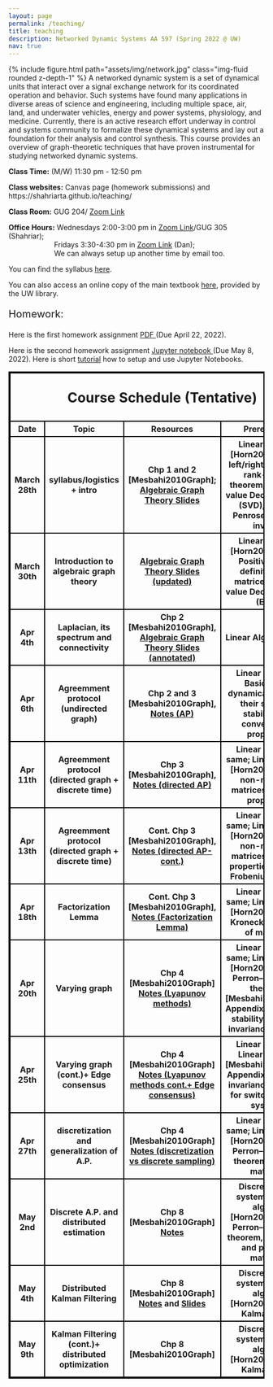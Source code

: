```yaml
---
layout: page
permalink: /teaching/
title: teaching
description: Networked Dynamic Systems AA 597 (Spring 2022 @ UW)
nav: true
---
```



<p>{% include figure.html path="assets/img/network.jpg" class="img-fluid rounded z-depth-1" %}
A networked dynamic system is a set of dynamical units that interact over a signal exchange network for its coordinated operation and behavior. Such systems have found many applications in diverse areas of science and engineering, including multiple space, air, land, and underwater vehicles, energy and power systems, physiology, and medicine. Currently, there is an active research effort underway in control and systems community to formalize these dynamical systems and lay out a foundation for their analysis and control synthesis. This course provides an overview of graph-theoretic techniques that have proven instrumental for studying networked dynamic systems.
</p>


<p><b>Class Time:</b> (M/W) 11:30 pm - 12:50 pm </p>
<p><b>Class websites:</b> Canvas page (homework submissions) and https://shahriarta.github.io/teaching/ </p>
<p><b>Class Room:</b> GUG 204/ <a href="https://washington.zoom.us/j/92496878244">Zoom Link</a> </p>
<p><b>Office Hours:</b> Wednesdays 2:00-3:00 pm in <a href="https://washington.zoom.us/j/95457808598">Zoom Link</a>/GUG 305 (Shahriar); 
      <br>&emsp; &emsp; &emsp; &emsp; &emsp; Fridays 3:30-4:30 pm in <a href="https://washington.zoom.us/j/97544541643">Zoom Link</a> (Dan);
      <br>&emsp; &emsp; &emsp; &emsp; &emsp; We can always setup up another time by email too.</p>


<p> You can find the syllabus <a href="/assets/pdf/syllabus-Sp2022.pdf" target="_blank">here</a>. </p>

<p> You can also access an online copy of the main textbook <a href="https://alliance-primo.hosted.exlibrisgroup.com/permalink/f/kjtuig/CP71156690860001451" target="_blank">here</a>, provided by the UW library.</p>

<p style="font-size:15pt"> Homework:</p>
<p> Here is the first homework assignment <a href="/assets/pdf/HW1.pdf" target="_blank"> PDF </a> (Due April 22, 2022).</p>
<p> Here is the second homework assignment <a href="/assets/pdf/HW2.ipynb" target="_blank"> Jupyter notebook </a> (Due May 8, 2022). Here is short <a href="https://www.dataquest.io/blog/jupyter-notebook-tutorial/">tutorial</a> how to setup and use Jupyter Notebooks.</p>


<style>
table, th, td {
  border:2px solid black;
}
</style>


<table style="width:100%">
    <thead>
        <tr>
            <th colspan="4"> <p style="font-size:20pt"> Course Schedule (Tentative)</p></th>
        </tr>
    </thead>
    <tbody>
        <tr>
            <th>Date</th>
            <th>Topic</th>
            <th>Resources</th>
            <th>Prerequisite</th>
            <th>Extra resources</th>
        </tr>
        <tr>
            <th>March 28th</th>
            <th>syllabus/logistics + intro</th>
            <th>Chp 1 and 2 [Mesbahi2010Graph];
                <a href="https://danjcalderone.github.io/teaching/network/GRAPHS_MAR30.pdf" target="_blank">Algebraic Graph Theory Slides</a>
                </th>
            <th>Linear Algebra [Horn2013Matrix]: left/right nullspace, rank-nullity theorem, Singular-value Decomposition (SVD), Moore–Penrose psuedo-inverse</th>
            <th>
            <a href="https://www.nature.com/articles/s41586-020-2923-3.pdf" target="_blank">Superspreaders of Covid-19</a>;
            <a href="https://www.nature.com/articles/ncomms9414.pdf" target="_blank">Controllability of brain network</a>;
            </th>
        </tr>
        <tr>
            <th>March 30th</th>
            <th>Introduction to algebraic graph theory</th>
            <th><a href="https://danjcalderone.github.io/teaching/network/GRAPHS_MAR30.pdf" target="_blank">Algebraic Graph Theory Slides (updated)</a></th>
            <th>Linear Algebra [Horn2013Matrix]: Positive semi-definite (PSD) matrices, Eigen-value Decomposition (EVD)</th>
            <th></th>
        </tr>
        <tr>
            <th>Apr 4th</th>
            <th>Laplacian, its spectrum and connectivity</th>
            <th>Chp 2 [Mesbahi2010Graph], <a href="https://danjcalderone.github.io/teaching/network/networkdynamicsSpr22/GRAPHS_MAR30.pdf" target="_blank">Algebraic Graph Theory Slides (annotated)</a></th>
            <th>Linear Algebra: same</th>
            <th><a href="https://danjcalderone.github.io/teaching/linalg/DFT.pdf" target="_blank"> circulant matrices</a></th> 
        </tr>
        <tr>
            <th>Apr 6th</th>
            <th>Agreemment protocol (undirected graph)</th>
            <th>Chp 2 and 3 [Mesbahi2010Graph], <a href="/assets/pdf/Agreement_Protocol1.pdf" target="_blank">Notes (AP)</a></th>
            <th> Linear systems: Basic linear dynamical systems, their solution, stability and convergence properties</th>
            <th></th>
        </tr>
        <tr>
            <th>Apr 11th</th>
            <th>Agreemment protocol (directed graph + discrete time)</th>
            <th>Chp 3 [Mesbahi2010Graph], <a href="/assets/pdf/Agreement_Protocol2.pdf" target="_blank">Notes (directed AP)</a></th>
            <th>Linear systems: same; Linear algebra [Horn2013Matrix]: non-negative matrices and their properties</th>
            <th></th>
        </tr>
        <tr>
            <th>Apr 13th</th>
            <th>Agreemment protocol (directed graph + discrete time)</th>
            <th>Cont. Chp 3 [Mesbahi2010Graph], <a href="/assets/pdf/Agreement_Protocol3.pdf" target="_blank">Notes (directed AP-cont.)</a></th>
            <th>Linear systems: same; Linear algebra [Horn2013Matrix]: non-negative matrices and their properties,  Perron–Frobenius theorem</th>
            <th></th>
        </tr>
        <tr>
            <th>Apr 18th</th>
            <th>Factorization Lemma</th>
            <th>Cont. Chp 3 [Mesbahi2010Graph], <a href="/assets/pdf/Factorization_Lemma.pdf" target="_blank">Notes (Factorization Lemma)</a></th>
            <th>Linear systems: same; Linear algebra [Horn2013Matrix]: Kronecker product of matrices</th>
            <th></th>
        </tr>
        <tr>
            <th>Apr 20th</th>
            <th>Varying graph</th>
            <th>Chp 4 [Mesbahi2010Graph] <a href="/assets/pdf/Lyapunov_methods.pdf" target="_blank">Notes (Lyapunov methods)</a></th>
            <th>Linear systems: same; Linear algebra [Horn2013Matrix]: Perron–Frobenius theorem, [Mesbahi2010Graph, Appendix]: Lyapunov stability, LaSalle's invariance principle</th>
            <th></th>
        </tr>
        <tr>
            <th>Apr 25th</th>
            <th>Varying graph (cont.)+ Edge consensus</th>
            <th>Chp 4 [Mesbahi2010Graph] <a href="/assets/pdf/Edge_consensus.pdf" target="_blank">Notes (Lyapunov methods cont.+ Edge consensus)</a> </th>
            <th>Linear systems, Linear algebra, [Mesbahi2010Graph, Appendix]: LaSalle's invariance principle for switched linear systems</th>
            <th><a href="https://danjcalderone.github.io/teaching/linalg/BLOCKMATRIX.pdf" target="_blank">Block Matrix Multiplication</a>, and <a href="https://danjcalderone.github.io/teaching/linalg/DIAGONAL.pdf" target="_blank">Eigenvalue-Eigenvector</a></th>
        </tr>
        <tr>
            <th>Apr 27th</th>
            <th>discretization and generalization of A.P.</th>
            <th>Chp 4 [Mesbahi2010Graph] <a href="/assets/pdf/discretization.pdf" target="_blank">Notes (discretization vs discrete sampling)</a></th>
            <th>Linear systems: same; Linear algebra [Horn2013Matrix]: Perron–Frobenius theorem, Metzler matrices</th>
            <th><a href="https://ieeexplore.ieee.org/abstract/document/1429377" target="_blank"> Moreau'04</a>, and <a href="https://ieeexplore.ieee.org/document/1393134" target="_blank"> Moreau'05</a>; <a href="https://ieeexplore.ieee.org/document/1431045" target="_blank"> time-varying graph</a></th>
        </tr>
        <tr>
            <th>May 2nd</th>
            <th>Discrete A.P. and distributed estimation</th>
            <th>Chp 8 [Mesbahi2010Graph] <a href="/assets/pdf/distributed_estimation.pdf" target="_blank">Notes</a> </th>
            <th>Discrete linear systems: Linear algebra [Horn2013Matrix]: Perron–Frobenius theorem, irreducible and primitive matrices</th>
            <th><a href="https://web.stanford.edu/~boyd/papers/pdf/avg_metropolis.pdf" target="_blank"> Metropolis weights</a>; <a href="https://projecteuclid.org/journals/annals-of-statistics/volume-21/issue-1/On-Reaching-a-Consensus-Using-Degroots-Iterative-Pooling/10.1214/aos/1176349032.full" target="_blank"> Consensus on opinions</a> </th>
        </tr>
        <tr>
            <th>May 4th</th>
            <th>Distributed Kalman Filtering</th>
            <th>Chp 8 [Mesbahi2010Graph] <a href="/assets/pdf/Kalman_filter.pdf" target="_blank">Notes</a> and <a href="https://danjcalderone.github.io/teaching/estim/KALMAN.pdf" target="_blank">Slides</a> </th>
            <th>Discrete linear systems; Linear algebra [Horn2013Matrix]; Kalman Filter</th>
            <th><a href="https://danjcalderone.github.io/teaching/coding/ARRAYS.pdf" target="_blank">Python slides (Numpy array)</a></th>
        </tr>
        <tr>
            <th>May 9th</th>
            <th>Kalman Filtering (cont.)+ distributed optimization</th>
            <th>Chp 8 [Mesbahi2010Graph] <a href="/assets/pdf/Kalman_filter.pdf" target="_blank"></a>  <a href="https://danjcalderone.github.io/teaching/estim/KALMAN.pdf" target="_blank"></a> </th>
            <th>Discrete linear systems; Linear algebra [Horn2013Matrix]; Kalman Filter</th>
            <th></th>
        </tr>
        <!--
        <tr>
            <th>Apr 18th</th>
            <th>(tentative!) Agreemment protocol (random graph) </th>
            <th>Chp 5 [Mesbahi2010Graph]</th>
            <th> Probability: Basic concepts such as Event, probability, and expectation. Also, convergence of sequences in probability. </th>
            <th></th>
        </tr>
        -->
    </tbody>
</table>